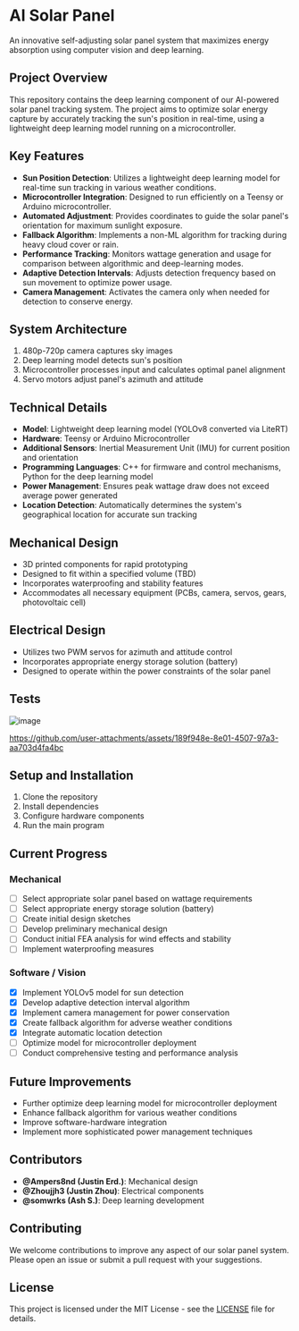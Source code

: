 # AI Solar Panel

An innovative self-adjusting solar panel system that maximizes energy absorption using computer vision and deep learning.

## Project Overview

This repository contains the deep learning component of our AI-powered solar panel tracking system. The project aims to optimize solar energy capture by accurately tracking the sun's position in real-time, using a lightweight deep learning model running on a microcontroller.

## Key Features

- **Sun Position Detection**: Utilizes a lightweight deep learning model for real-time sun tracking in various weather conditions.
- **Microcontroller Integration**: Designed to run efficiently on a Teensy or Arduino microcontroller.
- **Automated Adjustment**: Provides coordinates to guide the solar panel's orientation for maximum sunlight exposure.
- **Fallback Algorithm**: Implements a non-ML algorithm for tracking during heavy cloud cover or rain.
- **Performance Tracking**: Monitors wattage generation and usage for comparison between algorithmic and deep-learning modes.
- **Adaptive Detection Intervals**: Adjusts detection frequency based on sun movement to optimize power usage.
- **Camera Management**: Activates the camera only when needed for detection to conserve energy.

## System Architecture

1. 480p-720p camera captures sky images
2. Deep learning model detects sun's position
3. Microcontroller processes input and calculates optimal panel alignment
4. Servo motors adjust panel's azimuth and attitude

## Technical Details

- **Model**: Lightweight deep learning model (YOLOv8 converted via LiteRT)
- **Hardware**: Teensy or Arduino Microcontroller
- **Additional Sensors**: Inertial Measurement Unit (IMU) for current position and orientation
- **Programming Languages**: C++ for firmware and control mechanisms, Python for the deep learning model
- **Power Management**: Ensures peak wattage draw does not exceed average power generated
- **Location Detection**: Automatically determines the system's geographical location for accurate sun tracking

## Mechanical Design

- 3D printed components for rapid prototyping
- Designed to fit within a specified volume (TBD)
- Incorporates waterproofing and stability features
- Accommodates all necessary equipment (PCBs, camera, servos, gears, photovoltaic cell)

## Electrical Design

- Utilizes two PWM servos for azimuth and attitude control
- Incorporates appropriate energy storage solution (battery)
- Designed to operate within the power constraints of the solar panel

## Tests

![image](https://github.com/user-attachments/assets/fd3bf47a-cccb-419e-9e1a-c9025847882e)

https://github.com/user-attachments/assets/189f948e-8e01-4507-97a3-aa703d4fa4bc


## Setup and Installation

1. Clone the repository
2. Install dependencies
3. Configure hardware components
4. Run the main program

## Current Progress

### Mechanical
- [ ] Select appropriate solar panel based on wattage requirements
- [ ] Select appropriate energy storage solution (battery)
- [ ] Create initial design sketches
- [ ] Develop preliminary mechanical design
- [ ] Conduct initial FEA analysis for wind effects and stability
- [ ] Implement waterproofing measures

### Software / Vision
- [x] Implement YOLOv5 model for sun detection
- [x] Develop adaptive detection interval algorithm
- [x] Implement camera management for power conservation
- [x] Create fallback algorithm for adverse weather conditions
- [x] Integrate automatic location detection
- [ ] Optimize model for microcontroller deployment
- [ ] Conduct comprehensive testing and performance analysis

## Future Improvements

- Further optimize deep learning model for microcontroller deployment
- Enhance fallback algorithm for various weather conditions
- Improve software-hardware integration
- Implement more sophisticated power management techniques

## Contributors

- **@Ampers8nd (Justin Erd.)**: Mechanical design
- **@Zhoujjh3 (Justin Zhou)**: Electrical components
- **@somwrks (Ash S.)**: Deep learning development

## Contributing

We welcome contributions to improve any aspect of our solar panel system. Please open an issue or submit a pull request with your suggestions.

## License

This project is licensed under the MIT License - see the [LICENSE](LICENSE) file for details.

